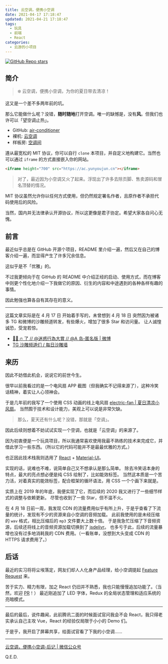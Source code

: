 ```yaml
---
title: 云空调，便携小空调
date: 2021-04-17 17:18:47
updated: 2021-04-21 17:18:47
tags:
  - 玩具
  - 前端
  - React
categories:
  - 云游的小项目
---
```


[![GitHub Repo stars](https://img.shields.io/github/stars/YunYouJun/air-conditioner?style=social)](https://github.com/YunYouJun/air-conditioner/)

## 简介

> ❄️ 云空调，便携小空调，为你的夏日带去清凉！

这又是一个差不多两年前的坑。

那么它能做什么呢？没错，**随时随地**打开空调。唯一的缺憾是，没有**风**。但我们也许可以「望空调止热」。

- GitHub: [air-conditioner](https://github.com/YunYouJun/air-conditioner/)
- 裸机: [云空调](https://ac.yunyoujun.cn)
- 样板房: [空调间](https://www.yunyoujun.cn/air-conditioner-room/)

遵从最宽松的 MIT 协议，你可以自行 `clone` 本项目，并自定义地构建它。当然也可以通过 `iframe` 的方式直接嵌入你的网站。

```html
<iframe height="700" src="https://ac.yunyoujun.cn"></iframe>
```

> 对了，最近因为小空调又火了起来。浮现出了许多去除页脚、售卖源码和冒名顶替的情况。

MIT 协议虽然允许你以任何方式使用，但仍然规定署名作者，且原作者不承担代码使用后的风险。

当然，国内并无法律承认开源协议，所以这更像是君子协定。希望大家各自问心无愧。

<!-- more -->

## 前言

最近似乎总是在 GitHub 开源个项目，README 里介绍一遍，然后又在自己的博客介绍一遍，而显得产生了许多冗余信息。

这似乎是不「优雅」的。

不过我更倾向于在 GitHub 的 README 中介绍正经的启动、使用方式，而在博客中则更个性化地介绍一下我做它的原因、衍生的内容和中途遇到的各种各样有趣的事情。

因此勉强也算各自有其存在的意义。

---

这篇文章实际是在 4 月 17 日 开始着手写的，未曾想到 4 月 18 日 突然因为被诸多 TG 和微博的沙雕频道转发，有些爆火，增加了很多 Star 和访问量。
让人诚惶诚恐，受宠若惊。

- [👴🏻 🔥 了 // @迷惑行為大賞 // @A 岛-匿名版 | 微博](https://weibo.com/5327759694/KbwQPxjEN)
- [TG 沙雕频道们 / 每日沙雕墙](https://github.com/YunYouJun/air-conditioner/issues/6#issuecomment-821961213)

## 来历

因此不妨借此机会，说说它的前世今生。

很早以前我看过的是一个电风扇 APP 截图（但我确实不记得来源了），这种冷笑话精神，着实让人心领神会。

于是几年前的我写了一个使用 CSS 动画的线上电风扇 [electric-fan | 夏日清凉小风扇](https://github.com/ElpsyCN/electric-fan)。
当然囿于技术和设计能力，美观上可以说是非常欠缺。

> 那么，夏天还有什么呢？没错，那就是「空调」。

因此后续则想着不妨试试实现一个空调，也就是「云空调」的来源了。

因为初衷便是一个玩具项目，所以我通常喜欢使用我最不熟练的技术来完成它，并借此学习一些东西。（所以它的代码可能并不是最最优雅的方式。）

也正因此技术栈我则选用了 [React](https://zh-hans.reactjs.org/) + [Material-UI](https://material-ui.com/)。

实现的话，说难也不难，说简单自己又不想承认是那么简单。
除去冷笑话本身的特点，最大的亮点想必便是纯 CSS 绘制了，比如能效标签。
当然这本质是一个苦力活，对着真实的能效标签，配合框架的循环语法，用 CSS 一个个画下来就是。

实质上在 2019 年的年底，我便实现了它，而后续的 2020 我又进行了一些细节样式的调整与依赖更新。
尽管也收到了一些 Star，但不温不火。

在 4 月 18 日前一周，我发现 CDN 的流量费用似乎有所上升，于是乎查看了下流量的统计，发现有不少的资源来自小空调的音频加载。
此前我使用的是未经压缩的 `wav` 格式，相比压缩后的 `mp3` 文件要大上数十倍。
于是我急忙压缩了下音频资源，后续还将线上的音频资源加载切换到了 [jsdelivr](https://www.jsdelivr.com/)。
也多亏于此，后续的流量暴增也没有过多地消耗我的 CDN 费用。（一看账单，没想到大头变成 CDN 的 HTTPS 请求费用了。）

## 后话

最近的实习将将尘埃落定，网友们却人人化身产品经理，给小空调提起 [Feature Request](https://github.com/YunYouJun/air-conditioner/issues) 来。

苦于实力、精力有限，加之 React 仍旧并不熟悉，我也只能慢慢追加功能了。（当然，欢迎 [PR](https://github.com/YunYouJun/air-conditioner/pulls)！）
最近刚追加了 LED 字体，Redux 的全局状态管理和适应系统的亮暗模式。

---

最后的最后，说件趣闻，此前腾讯二面的时候面试官问我会不会 React，我只得老实承认自己主攻 Vue，React 的经验仅局限于小小的 Demo 们。

于是乎，我开启了屏幕共享，给面试官看了下我的小空调……

---

[云空调，便携小空调-后记 | 微信公众号](https://mp.weixin.qq.com/s/WRZgds9PlH5MBxlhJYOj8g)

Q.E.D.
